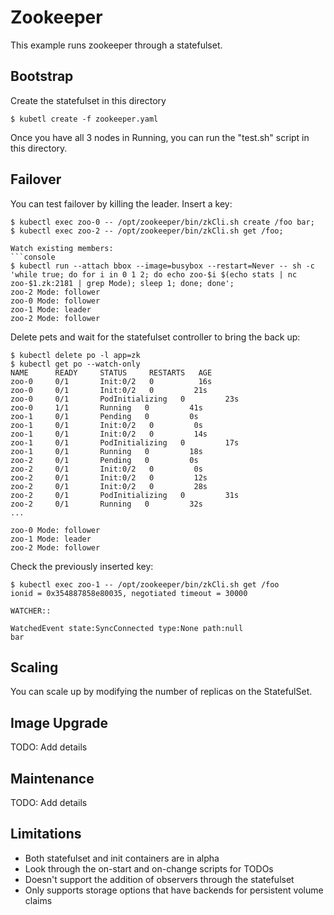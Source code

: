 # Zookeeper

This example runs zookeeper through a statefulset.

## Bootstrap

Create the statefulset in this directory
```
$ kubetl create -f zookeeper.yaml
```

Once you have all 3 nodes in Running, you can run the "test.sh" script in this directory.

## Failover

You can test failover by killing the leader. Insert a key:
```console
$ kubectl exec zoo-0 -- /opt/zookeeper/bin/zkCli.sh create /foo bar;
$ kubectl exec zoo-2 -- /opt/zookeeper/bin/zkCli.sh get /foo;

Watch existing members:
```console
$ kubectl run --attach bbox --image=busybox --restart=Never -- sh -c 'while true; do for i in 0 1 2; do echo zoo-$i $(echo stats | nc zoo-$1.zk:2181 | grep Mode); sleep 1; done; done';
zoo-2 Mode: follower
zoo-0 Mode: follower
zoo-1 Mode: leader
zoo-2 Mode: follower
```

Delete pets and wait for the statefulset controller to bring the back up:
```console
$ kubectl delete po -l app=zk
$ kubectl get po --watch-only
NAME      READY     STATUS     RESTARTS   AGE
zoo-0     0/1       Init:0/2   0          16s
zoo-0     0/1       Init:0/2   0         21s
zoo-0     0/1       PodInitializing   0         23s
zoo-0     1/1       Running   0         41s
zoo-1     0/1       Pending   0         0s
zoo-1     0/1       Init:0/2   0         0s
zoo-1     0/1       Init:0/2   0         14s
zoo-1     0/1       PodInitializing   0         17s
zoo-1     0/1       Running   0         18s
zoo-2     0/1       Pending   0         0s
zoo-2     0/1       Init:0/2   0         0s
zoo-2     0/1       Init:0/2   0         12s
zoo-2     0/1       Init:0/2   0         28s
zoo-2     0/1       PodInitializing   0         31s
zoo-2     0/1       Running   0         32s
...

zoo-0 Mode: follower
zoo-1 Mode: leader
zoo-2 Mode: follower
```

Check the previously inserted key:
```console
$ kubectl exec zoo-1 -- /opt/zookeeper/bin/zkCli.sh get /foo
ionid = 0x354887858e80035, negotiated timeout = 30000

WATCHER::

WatchedEvent state:SyncConnected type:None path:null
bar
```

## Scaling

You can scale up by modifying the number of replicas on the StatefulSet.

## Image Upgrade

TODO: Add details

## Maintenance

TODO: Add details

## Limitations
* Both statefulset and init containers are in alpha
* Look through the on-start and on-change scripts for TODOs
* Doesn't support the addition of observers through the statefulset
* Only supports storage options that have backends for persistent volume claims
